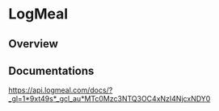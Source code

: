 # LogMeal


## Overview


## Documentations
https://api.logmeal.com/docs/?_gl=1*9xt49s*_gcl_au*MTc0Mzc3NTQ3OC4xNzI4NjcxNDY0